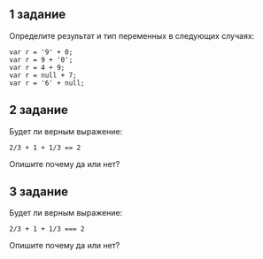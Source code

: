 ## 1 задание

Определите результат и тип переменных в следующих случаях:

```
var r = '9' + 0;
var r = 9 + '0';
var r = 4 + 9;
var r = null + 7;
var r = '6' + null;
```

## 2 задание

Будет ли верным  выражение:
```
2/3 + 1 + 1/3 == 2
```
Опишите почему да или нет?

## 3 задание

Будет ли верным  выражение:
```
2/3 + 1 + 1/3 === 2
```

Опишите почему да или нет?
